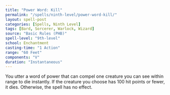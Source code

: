 ```yaml
---
title: "Power Word: Kill"
permalink: "/spells/ninth-level/power-word-kill/"
layout: spell-post
categories: [Spells, Ninth Level]
tags: [Bard, Sorcerer, Warlock, Wizard]
source: "Basic Rules (PHB)"
spell-level: "9th-level"
school: Enchantment
casting-time: "1 Action"
range: "60 Feet"
components: "V"
duration: "Instantaneous"
---
```


You utter a word of power that can compel one creature you can see within range to die instantly. If the creature you choose has 100 hit points or fewer, it dies. Otherwise, the spell has no effect.